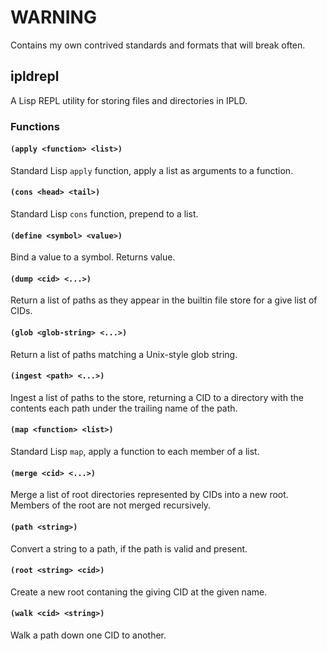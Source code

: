 # WARNING

Contains my own contrived standards and formats that will break often.

## ipldrepl

A Lisp REPL utility for storing files and directories in IPLD.

### Functions

#### `(apply <function> <list>)`

Standard Lisp `apply` function, apply a list as arguments to a function.

#### `(cons <head> <tail>)`

Standard Lisp `cons` function, prepend to a list.

#### `(define <symbol> <value>)`

Bind a value to a symbol. Returns value.

#### `(dump <cid> <...>)`

Return a list of paths as they appear in the builtin file store for a give list of CIDs.

#### `(glob <glob-string> <...>)`

Return a list of paths matching a Unix-style glob string.

#### `(ingest <path> <...>)`

Ingest a list of paths to the store, returning a CID to a directory with
the contents each path under the trailing name of the path.

#### `(map <function> <list>)`

Standard Lisp `map`, apply a function to each member of a list.

#### `(merge <cid> <...>)`

Merge a list of root directories represented by CIDs into a new root.
Members of the root are not merged recursively.

#### `(path <string>)`

Convert a string to a path, if the path is valid and present.

#### `(root <string> <cid>)`

Create a new root contaning the giving CID at the given name.

#### `(walk <cid> <string>)`

Walk a path down one CID to another.

